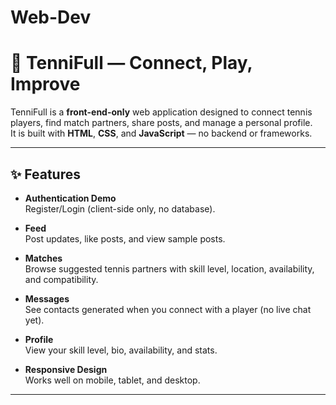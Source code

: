 # Web-Dev
# 🎾 TenniFull — Connect, Play, Improve

TenniFull is a **front-end-only** web application designed to connect tennis players, find match partners, share posts, and manage a personal profile.  
It is built with **HTML**, **CSS**, and **JavaScript** — no backend or frameworks.

---

## ✨ Features

- **Authentication Demo**  
  Register/Login (client-side only, no database).

- **Feed**  
  Post updates, like posts, and view sample posts.

- **Matches**  
  Browse suggested tennis partners with skill level, location, availability, and compatibility.

- **Messages**  
  See contacts generated when you connect with a player (no live chat yet).

- **Profile**  
  View your skill level, bio, availability, and stats.

- **Responsive Design**  
  Works well on mobile, tablet, and desktop.

---
